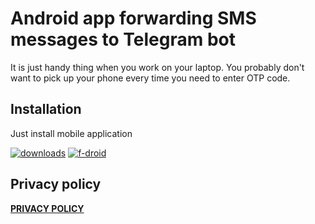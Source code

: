 Android app forwarding SMS messages to Telegram bot
===================================================
It is just handy thing when you work on your laptop.
You probably don't want to pick up your phone every time you need to enter OTP code.

Installation
------------
Just install mobile application

[![downloads](https://img.shields.io/github/v/release/igrmk/smsq.svg)](https://github.com/igrmk/smsq/releases/latest)
[![f-droid](https://img.shields.io/f-droid/v/com.github.igrmk.smsq.svg)](https://f-droid.org/packages/com.github.igrmk.smsq)

Privacy policy
--------------
__[PRIVACY POLICY](PRIVACY.md)__

